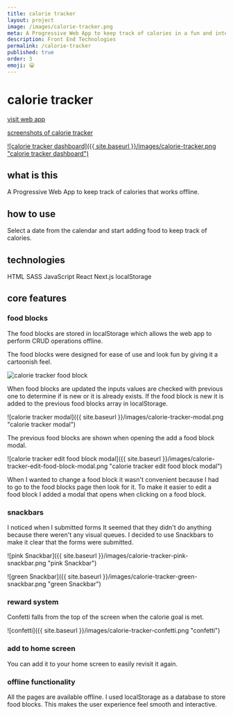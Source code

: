 ```yaml
---
title: calorie tracker
layout: project
image: /images/calorie-tracker.png
meta: A Progressive Web App to keep track of calories in a fun and interactive way. 
description: Front End Technologies
permalink: /calorie-tracker
published: true
order: 3
emoji: 😀️
---
```


# calorie tracker

<p class="project__intro">
 <a href="https://calorie-tracker.vercel.app/">visit web app</a>
</p>
<p class="project__intro">
 <a href="https://www.figma.com/file/dcEdzCTNeaVPuyk8PRzJI1/calorie-tracker?node-id=0%3A1">screenshots of calorie tracker</a>
</p>

<a href="https://calorie-tracker.vercel.app/">
    ![calorie tracker dashboard]({{ site.baseurl }}/images/calorie-tracker.png "calorie tracker dashboard")
</a>

## what is this

A Progressive Web App to keep track of calories that works offline.


## how to use

Select a date from the calendar and start adding food to keep track of calories.

## technologies

<div class="project__skills">
    <span class="project__skill">
        HTML
    </span>
    <span class="project__skill">
        SASS
    </span>
    <span class="project__skill">
        JavaScript
    </span>
    <span class="project__skill">
        React 
    </span>
    <span class="project__skill">
        Next.js
    </span>
    <span class="project__skill">
        localStorage
    </span>
</div>

## core features

### food blocks

The food blocks are stored in localStorage which allows the web app to perform CRUD operations offline. 

The food blocks were designed for ease of use and look fun by giving it a cartoonish feel.

<div class="case-study__img-container">
    <img src="{{ site.baseurl }}/images/calorie-tracker-food-block.png" alt="calorie tracker food block" title="calorie tracker food block">
</div>

When food blocks are updated the inputs values are checked with previous one to determine if is new or it is already exists. If the food block is new it is added to the previous food blocks array in localStorage.

![calorie tracker modal]({{ site.baseurl }}/images/calorie-tracker-modal.png "calorie tracker modal")

The previous food blocks are shown when opening the add a food block modal.

![calorie tracker edit food block modal]({{ site.baseurl }}/images/calorie-tracker-edit-food-block-modal.png "calorie tracker edit food block modal")

When I wanted to change a food block it wasn't convenient because I had to go to the food blocks page then look for it. To make it easier to edit a food block I added a modal that opens when clicking on a food block.

### snackbars

I noticed when I submitted forms It seemed that they didn't do anything because there weren't any visual queues. I decided to use Snackbars to make it clear that the forms were submitted.

![pink Snackbar]({{ site.baseurl }}/images/calorie-tracker-pink-snackbar.png "pink Snackbar")

![green Snackbar]({{ site.baseurl }}/images/calorie-tracker-green-snackbar.png "green Snackbar")

### reward system

Confetti falls from the top of the screen when the calorie goal is met.

![confetti]({{ site.baseurl }}/images/calorie-tracker-confetti.png "confetti")


### add to home screen

You can add it to your home screen to easily revisit it again.

### offline functionality

All the pages are available offline. I used localStorage as a database to store food blocks. This makes the user experience feel smooth and interactive.
